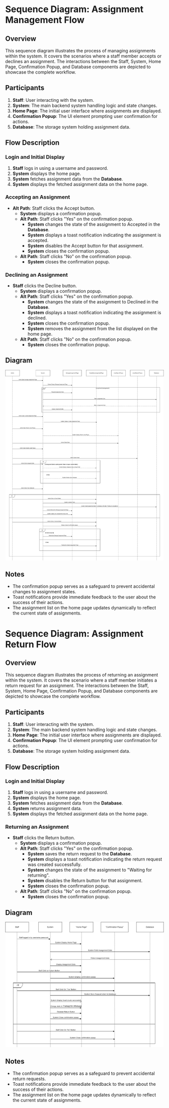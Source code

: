 # Sequence Diagram: Assignment Management Flow

## Overview
This sequence diagram illustrates the process of managing assignments within the system. It covers the scenarios where a staff member accepts or declines an assignment. The interactions between the Staff, System, Home Page, Confirmation Popup, and Database components are depicted to showcase the complete workflow.

## Participants
1. **Staff**: User interacting with the system.
2. **System**: The main backend system handling logic and state changes.
3. **Home Page**: The initial user interface where assignments are displayed.
4. **Confirmation Popup**: The UI element prompting user confirmation for actions.
5. **Database**: The storage system holding assignment data.

## Flow Description
### Login and Initial Display
1. **Staff** logs in using a username and password.
2. **System** displays the home page.
3. **System** fetches assignment data from the **Database**.
4. **System** displays the fetched assignment data on the home page.

### Accepting an Assignment
- **Alt Path**: Staff clicks the Accept button.
  - **System** displays a confirmation popup.
  - **Alt Path**: Staff clicks "Yes" on the confirmation popup.
    - **System** changes the state of the assignment to Accepted in the **Database**.
    - **System** displays a toast notification indicating the assignment is accepted.
    - **System** disables the Accept button for that assignment.
    - **System** closes the confirmation popup.
  - **Alt Path**: Staff clicks "No" on the confirmation popup.
    - **System** closes the confirmation popup.

### Declining an Assignment
- **Staff** clicks the Decline button.
  - **System** displays a confirmation popup.
  - **Alt Path**: Staff clicks "Yes" on the confirmation popup.
    - **System** changes the state of the assignment to Declined in the **Database**.
    - **System** displays a toast notification indicating the assignment is declined.
    - **System** closes the confirmation popup.
    - **System** removes the assignment from the list displayed on the home page.
  - **Alt Path**: Staff clicks "No" on the confirmation popup.
    - **System** closes the confirmation popup.

## Diagram
![SD_AssetManagement_CreateAssignment.png](/.attachments/SD_AssetManagement_CreateAssignment-b5a1931a-f164-4099-9565-f315a269fa41.png)

## Notes
- The confirmation popup serves as a safeguard to prevent accidental changes to assignment states.
- Toast notifications provide immediate feedback to the user about the success of their actions.
- The assignment list on the home page updates dynamically to reflect the current state of assignments.

# Sequence Diagram: Assignment Return Flow

## Overview
This sequence diagram illustrates the process of returning an assignment within the system. It covers the scenario where a staff member initiates a return request for an assignment. The interactions between the Staff, System, Home Page, Confirmation Popup, and Database components are depicted to showcase the complete workflow.

## Participants
1. **Staff**: User interacting with the system.
2. **System**: The main backend system handling logic and state changes.
3. **Home Page**: The initial user interface where assignments are displayed.
4. **Confirmation Popup**: The UI element prompting user confirmation for actions.
5. **Database**: The storage system holding assignment data.

## Flow Description
### Login and Initial Display
1. **Staff** logs in using a username and password.
2. **System** displays the home page.
3. **System** fetches assignment data from the **Database**.
4. **System** returns assignment data.
5. **System** displays the fetched assignment data on the home page.

### Returning an Assignment
- **Staff** clicks the Return button.
  - **System** displays a confirmation popup.
  - **Alt Path**: Staff clicks "Yes" on the confirmation popup.
    - **System** saves the return request to the **Database**.
    - **System** displays a toast notification indicating the return request was created successfully.
    - **System** changes the state of the assignment to "Waiting for returning".
    - **System** disables the Return button for that assignment.
    - **System** closes the confirmation popup.
  - **Alt Path**: Staff clicks "No" on the confirmation popup.
    - **System** closes the confirmation popup.

## Diagram
![SD_AssetManagement_CreateRequestReturn.png](/.attachments/SD_AssetManagement_CreateRequestReturn-854c8f15-d3a7-41ab-8a76-287777cd5c16.png)

## Notes
- The confirmation popup serves as a safeguard to prevent accidental return requests.
- Toast notifications provide immediate feedback to the user about the success of their actions.
- The assignment list on the home page updates dynamically to reflect the current state of assignments.

